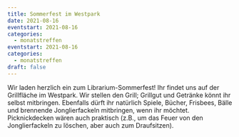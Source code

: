 ```yaml
---
title: Sommerfest im Westpark
date: 2021-08-16
eventstart: 2021-08-16
categories:
  - monatstreffen
eventstart: 2021-08-16
categories:
  - monatstreffen
draft: false
---
```

Wir laden herzlich ein zum Librarium-Sommerfest! Ihr findet uns auf der Grillfläche im Westpark. Wir stellen den Grill; 
Grillgut und Getränke könnt ihr selbst mitbringen. Ebenfalls dürft ihr natürlich Spiele, Bücher, Frisbees, Bälle und 
brennende Jonglierfackeln mitbringen, wenn ihr möchtet. Picknickdecken wären auch praktisch (z.B., um das Feuer von den 
Jonglierfackeln zu löschen, aber auch zum Draufsitzen).

